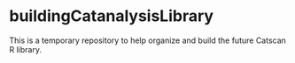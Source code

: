 # buildingCatanalysisLibrary 

This is a temporary repository to help organize and build the future Catscan R library. 
